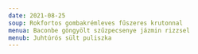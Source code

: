 ```yaml
---
date: 2021-08-25
soup: Rokfortos gombakrémleves fűszeres krutonnal
menua: Baconbe göngyölt szűzpecsenye jázmin rizzsel
menub: Juhtúrós sült puliszka
---
```

